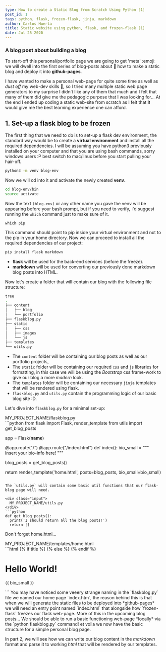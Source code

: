 ```yaml
---
type: How to create a Static Blog from Scratch Using Python [1]
post_id: 1
tags: python, flask, frozen-flask, jinja, markdown
author: Carlos Huerta 
title: Static website using python, flask, and frozen-flask (1)
date: Jul 25 2020
---
```


### A blog post about building a blog
To start-off this personal/portfolio page we are going to get 'meta' :emoji: we will dwell into the first series of blog-posts about :drum: how to make a static blog and deploy it into **github-pages**.

I have wanted to make a personal web-page for quite some time as well as *dust off* my web-dev skills :broom:, so I tried many multiple static web page generators to my surprise I didn't like any of them that much and I felt that many of them did give me the pedagogic purpose that I was looking for... At the end I ended up coding a static web-site from scratch as I felt that It would give me the best learning experience one can afford.

## 1. Set-up a flask blog to be frozen
The first thing that we need to do is to set-up a flask dev environment, the standard way would be to create a **virtual environment** and install all the required dependencies. I will be assuming you have python3 previously installed on your computer and that you are using bash commands, sorry windows users :P best switch to mac/linux before you start pulling your hair-off.
```bash
python3 -m venv blog-env
```

Now we will cd into it and activate the newly created **venv**. 
```bash
cd blog-env/bin
source activate 
```

Now the text `(blog-env)` or any other name you gave the venv will be appearing before your bash prompt, but if you need to verify, I'd suggest running the `which` command just to make sure of it.
```
which pip
```
This command should point to pip inside your virtual environment and not to the pip in your home directory. Now we can proceed to install all the required dependencies of our project:
```bash
pip install flask markdown
```

* **flask** will be used for the back-end services (before the freeze).
* **markdown** will be used for converting our previously done markdown blog posts into HTML. 

Now let's create a folder that will contain our blog with the following file structure:
```bash
tree
.
├── content
│   ├── blog
│   └── portfolio
├── flaskblog.py
├── static
│   ├── css
│   ├── images
│   └── js
├── templates
└── utils.py
```
* The `content` folder will be containing our blog posts as well as our portfolio projects,
* The `static` folder will be containing our required `css` and `js` libraries for formatting, in this case we will be using the *Bootstrap* css frame-work to give our blog a more *modern* look.
* The `templates` folder will be containing our necessary `jinja` templates that will be rendered using flask.
* `flaskblog.py` and `utils.py` contain the programming logic of our basic blog site :D.  

Let's dive into `flaskblog.py` for a minimal set-up:
<div class="input">
  MY_PROJECT_NAME/flaskblog.py
</div>
```python
from flask import Flask, render_template
from utils import get_blog_posts

app = Flask(__name__)

@app.route("/")
@app.route("/index.html")
def index():
  bio_small = """
  Insert your bio-info here!
  """

  blog_posts = get_blog_posts()

  return render_template('home.html', posts=blog_posts, bio_small=bio_small)
```

The `utils.py` will contain some basic util functions that our flask-blog page will need.

<div class="input">
  MY_PROJECT_NAME/utils.py
</div>
```python
def get_blog_posts():
  print('I should return all the blog posts!')
  return []
```

Don't forget home.html...

<div class="input">
  MY_PROJECT_NAME/templates/home.html
</div>
```html
<!DOCTYPE html>
<html>
<head>
    <!-- Required meta tags -->
    <meta charset="utf-8">
    <meta name="viewport" content="width=device-width, initial-scale=1, shrink-to-fit=no">
    {% if title %}
        <title>Flask Blog - {{ title }}</title>
    {% else %}
        <title>Flask Blog</title>
    {% endif %}
</head>
<body>
    <h1> Hello World! </h1>
    <p>{{ bio_small }}</p>
</body>
</html>
```
You may have noticed some veeery strange naming in the `flaskblog.py` file we named our home page `index.htm`, the reason behind this is that when we will generate the static files to be deployed into *github-pages* we will need an entry point named `index.html` that alongside how `frozen-flask` freezes our flask web-page. More of this in the upcoming blog posts...
We should be able to run a basic functioning web-page *locally* via the `python flaskblog.py` command! et voila we now have the basic structure for a simple personal blog page.

In part 2, we will see how we can write our blog content in the *markdown* format and parse it to working *html* that will be rendered by our templates.